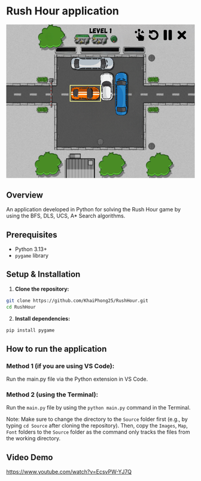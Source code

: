 # Rush Hour application
![Rush Hour GUI](./Demo/RushHour.png "Rush Hour GUI")

## Overview

An application developed in Python for solving the Rush Hour game by using the BFS, DLS, UCS, A* Search algorithms.

## Prerequisites

*   Python 3.13+
*   `pygame` library


## Setup & Installation

1. **Clone the repository:**

```bash
git clone https://github.com/KhaiPhong25/RushHour.git
cd RushHour
```

2. **Install dependencies:**

```bash
pip install pygame
```

## How to run the application

### Method 1 (if you are using VS Code):
Run the main.py file via the Python extension in VS Code. 

### Method 2 (using the Terminal):
Run the `main.py` file by using the `python main.py` command in the Terminal.

Note: Make sure to change the directory to the `Source` folder first (e.g., by typing `cd Source` after cloning the repository). Then, copy the `Images`, `Map`, `Font` folders to the `Source` folder as the command only tracks the files from the working directory.

## Video Demo
https://www.youtube.com/watch?v=EcsvPW-YJ7Q